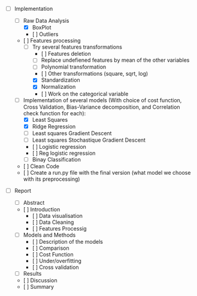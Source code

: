 - [ ] Implementation
   - [ ] Raw Data Analysis
      - [X] BoxPlot
      - [ ] Outliers
   - [ ] Features processing
      - [ ] Try several features transformations
         - [ ] Features deletion
         - [ ] Replace undefiened features by mean of the other variables
         - [ ] Polynomial transformation
         - [ ] Other transformations (square, sqrt, log)
         - [X] Standardization 
         - [X] Normalization
         - [ ] Work on the categorical variable
  - [ ] Implementation of several models (With choice of cost function, Cross Validation, Bias-Variance decomposition, and Correlation check function for each):
     - [X] Least Squares
     - [X] Ridge Regression
     - [ ] Least squares Gradient Descent 
     - [ ] Least squares Stochastique Gradient Descent
     - [ ] Logistic regression
     - [ ] Reg logistic regression
     - [ ] Binay Classification
  - [ ] Clean Code
  - [ ] Create a run.py file with the final version (what model we choose with its preprocessing)
  

- [ ] Report
  - [ ] Abstract 
  - [ ] Introduction
    - [ ] Data visualisation
    - [ ] Data Cleaning
    - [ ] Features Processig
  - [ ] Models and Methods
     - [ ] Description of the models 
     - [ ] Comparison
     - [ ] Cost Function
     - [ ] Under/overfitting 
     - [ ] Cross validation
  - [ ] Results
  - [ ] Discussion
  - [ ] Summary  
    
  

